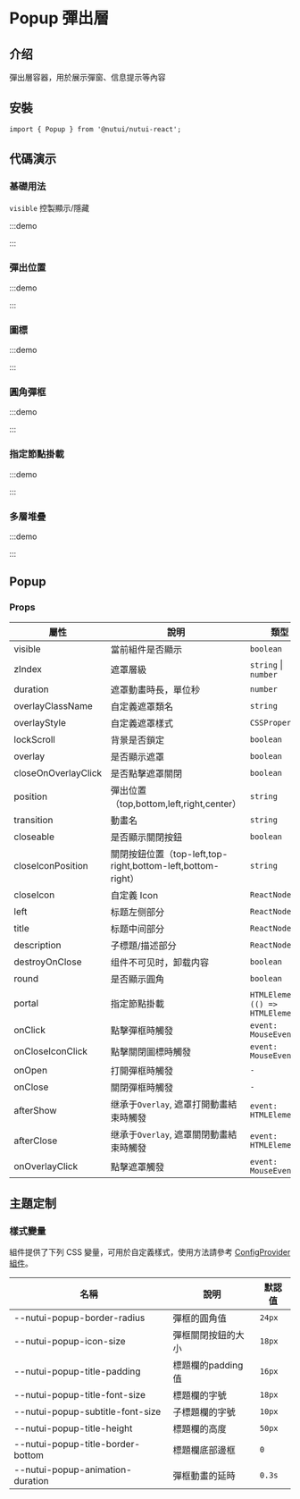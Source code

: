 # Popup 彈出層

## 介绍

彈出層容器，用於展示彈窗、信息提示等內容

## 安裝

```tsx
import { Popup } from '@nutui/nutui-react';
```

## 代碼演示

### 基礎用法

`visible` 控製顯示/隱藏

:::demo

<CodeBlock src='h5/demo1.tsx'></CodeBlock>

:::

### 彈出位置

:::demo

<CodeBlock src='h5/demo2.tsx'></CodeBlock>

:::

### 圖標

:::demo

<CodeBlock src='h5/demo3.tsx'></CodeBlock>

:::

### 圓角彈框

:::demo

<CodeBlock src='h5/demo4.tsx'></CodeBlock>

:::

### 指定節點掛載

:::demo

<CodeBlock src='h5/demo5.tsx'></CodeBlock>

:::

### 多層堆疊

:::demo

<CodeBlock src='h5/demo6.tsx'></CodeBlock>

:::

## Popup

### Props

| 屬性 | 說明 | 類型 | 默認值 |
| --- | --- | --- | --- |
| visible | 當前組件是否顯示 | `boolean` | `false` |
| zIndex | 遮罩層級 | `string` \| `number`  | `2000` |
| duration | 遮罩動畫時長，單位秒 | `number` | `0.3` |
| overlayClassName | 自定義遮罩類名 | `string` | `-` |
| overlayStyle | 自定義遮罩樣式 | `CSSProperties` | `-` |
| lockScroll | 背景是否鎖定 | `boolean` | `true` |
| overlay | 是否顯示遮罩 | `boolean` | `true` |
| closeOnOverlayClick | 是否點擊遮罩關閉 | `boolean` | `true` |
| position | 彈出位置（top,bottom,left,right,center） | `string` | `center` |
| transition | 動畫名 | `string` | `-` |
| closeable | 是否顯示關閉按鈕 | `boolean` | `false` |
| closeIconPosition | 關閉按鈕位置（top-left,top-right,bottom-left,bottom-right） | `string` | `top-right` |
| closeIcon | 自定義 Icon | `ReactNode` | `close` |
| left | 标题左侧部分 | `ReactNode` | `-` |
| title | 标题中间部分 | `ReactNode` | `-` |
| description | 子標題/描述部分 | `ReactNode` | `-` |
| destroyOnClose | 组件不可见时，卸载内容 | `boolean` | `false` |
| round | 是否顯示圓角 | `boolean` | `false` |
| portal | 指定節點掛載 | `HTMLElement` \| `(() => HTMLElement)` | null` | `null` |
| onClick | 點擊彈框時觸發 | `event: MouseEvent` | `-` |
| onCloseIconClick | 點擊關閉圖標時觸發 | `event: MouseEvent` | `-` |
| onOpen | 打開彈框時觸發 | `-` | `-` |
| onClose | 關閉彈框時觸發 | `-` | `-` |
| afterShow | 继承于`Overlay`, 遮罩打開動畫結束時觸發 | `event: HTMLElement` | `-` |
| afterClose | 继承于`Overlay`, 遮罩關閉動畫結束時觸發 | `event: HTMLElement` | `-` |
| onOverlayClick | 點擊遮罩觸發 | `event: MouseEvent` | `-` |

## 主題定制

### 樣式變量

組件提供了下列 CSS 變量，可用於自定義樣式，使用方法請參考 [ConfigProvider 組件](#/zh-CN/component/configprovider)。

| 名稱 | 說明 | 默認值 |
| --- | --- | --- |
| \--nutui-popup-border-radius | 彈框的圓角值 | `24px` |
| \--nutui-popup-icon-size | 彈框關閉按鈕的大小 | `18px` |
| \--nutui-popup-title-padding | 標題欄的padding值 | `16px` |
| \--nutui-popup-title-font-size | 標題欄的字號 | `18px` |
| \--nutui-popup-subtitle-font-size | 子標題欄的字號 | `10px` |
| \--nutui-popup-title-height | 標題欄的高度 | `50px` |
| \--nutui-popup-title-border-bottom | 標題欄底部邊框 | `0` |
| \--nutui-popup-animation-duration | 彈框動畫的延時 | `0.3s` |
